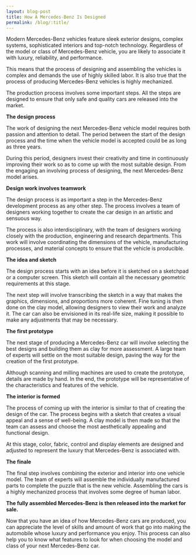```yaml
---
layout: blog-post
title: How A Mercedes-Benz Is Designed
permalink: /blog/:title/
---
```


<p>Modern Mercedes-Benz vehicles feature sleek exterior designs, complex systems, sophisticated interiors and top-notch technology. Regardless of the model or class of Mercedes-Benz vehicle, you are likely to associate it with luxury, reliability, and performance.</p>

<p>This means that the process of designing and assembling the vehicles is complex and demands the use of highly skilled labor. It is also true that the process of producing Mercedes-Benz vehicles is highly mechanized.</p>

<p>The production process involves some important steps. All the steps are designed to ensure that only safe and quality cars are released into the market.</p>

<p><strong>The design process</strong></p>

<p>The work of designing the next Mercedes-Benz vehicle model requires both passion and attention to detail. The period between the start of the design process and the time when the vehicle model is accepted could be as long as three years.</p>

<p>During this period, designers invest their creativity and time in continuously improving their work so as to come up with the most suitable design. From the engaging an involving process of designing, the next Mercedes-Benz model arises.</p>

<p><strong>Design work involves teamwork</strong></p>

<p>The design process is as important a step in the Mercedes-Benz development process as any other step. The process involves a team of designers working together to create the car design in an artistic and sensuous way.</p>

<p>The process is also interdisciplinary, with the team of designers working closely with the production, engineering and research departments. This work will involve coordinating the dimensions of the vehicle, manufacturing processes, and material concepts to ensure that the vehicle is producible.</p>

<p><strong>The idea and sketch</strong></p>

<p>The design process starts with an idea before it is sketched on a sketchpad or a computer screen. This sketch will contain all the necessary geometric requirements at this stage.</p>

<p>The next step will involve transcribing the sketch in a way that makes the graphics, dimensions, and proportions more coherent. Fine tuning is then done on the clay model, allowing designers to view their work and analyze it. The car can also be envisioned in its real-life size, making it possible to make any adjustments that may be necessary.</p>

<p><strong>The first prototype</strong></p>

<p>The next stage of producing a Mercedes-Benz car will involve selecting the best designs and building them as clay for more assessment. A large team of experts will settle on the most suitable design, paving the way for the creation of the first prototype.</p>

<p>Although scanning and milling machines are used to create the prototype, details are made by hand. In the end, the prototype will be representative of the characteristics and features of the vehicle.</p>

<p><strong>The interior is formed</strong></p>

<p>The process of coming up with the interior is similar to that of creating the design of the car. The process begins with a sketch that creates a visual appeal and a sense of well-being. A clay model is then made so that the team can assess and choose the most aesthetically appealing and functional design.</p>

<p>At this stage, color, fabric, control and display elements are designed and adjusted to represent the luxury that Mercedes-Benz is associated with.</p>

<p><strong>The finale</strong></p>

<p>The final step involves combining the exterior and interior into one vehicle model. The team of experts will assemble the individually manufactured parts to complete the puzzle that is the new vehicle. Assembling the cars is a highly mechanized process that involves some degree of human labor.</p>

<p><strong>The fully assembled Mercedes-Benz is then released into the market for sale.</strong></p>

<p>Now that you have an idea of how Mercedes-Benz cars are produced, you can appreciate the level of skills and amount of work that go into making the automobile whose luxury and performance you enjoy. This process can also help you to know what features to look for when choosing the model and class of your next Mercedes-Benz car.</p>
